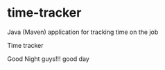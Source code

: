# time-tracker
Java (Maven) application for tracking time on the job

Time tracker

Good Night guys!!!
good day
